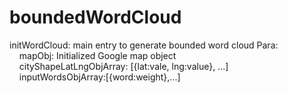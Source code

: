 # boundedWordCloud
initWordCloud: main entry to generate bounded word cloud
Para:  
&nbsp;&nbsp;&nbsp;&nbsp;mapObj: Initialized Google map object  
&nbsp;&nbsp;&nbsp;&nbsp;cityShapeLatLngObjArray: [{lat:vale,  lng:value},  ...]  
&nbsp;&nbsp;&nbsp;&nbsp;inputWordsObjArray:[{word:weight},...]  
  
